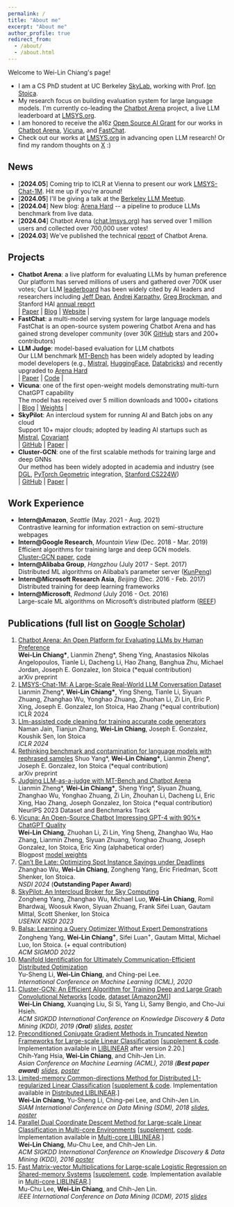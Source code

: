 ```yaml
---
permalink: /
title: "About me"
excerpt: "About me"
author_profile: true
redirect_from: 
  - /about/
  - /about.html
---
```


Welcome to Wei-Lin Chiang's page!

* I am a CS PhD student at UC Berkeley [SkyLab](https://sky.cs.berkeley.edu/), working with Prof. [Ion Stoica](http://people.eecs.berkeley.edu/~istoica/).
* My research focus on building evaluation system for large language models. I'm currently co-leading the [Chatbot Arena](https://chat.lmsys.org/?about) project, a live LLM leaderboard at [LMSYS.org](https://twitter.com/lmsysorg).
* I am honored to receive the a16z [Open Source AI Grant](https://a16z.com/announcing-our-latest-open-source-ai-grants/) for our works in [Chatbot Arena](https://arxiv.org/abs/2403.04132), [Vicuna](https://lmsys.org/blog/2023-03-30-vicuna/), and [FastChat](https://github.com/lm-sys/FastChat).
* Check out our works at [LMSYS.org](https://lmsys.org) in advancing open LLM research! Or find my random thoughts on [X](https://twitter.com/infwinston) :)

## News

- [**2024.05**] Coming trip to ICLR at Vienna to present our work [LMSYS-Chat-1M](https://arxiv.org/abs/2309.11998). Hit me up if you're around!
- [**2024.05**] I'll be giving a talk at the [Berkeley LLM Meetup](https://lu.ma/berkeleyllm?tk=4IlQCz).
- [**2024.04**] New blog: [Arena Hard](https://lmsys.org/blog/2024-04-19-arena-hard/) -- a pipeline to produce LLMs benchmark from live data.
- [**2024.04**] Chatbot Arena ([chat.lmsys.org](chat.lmsys.org)) has served over 1 million users and collected over 700,000 user votes!
- [**2024.03**] We've published the technical [report](https://arxiv.org/abs/2403.04132) of Chatbot Arena.

## <a name="Projects"></a> Projects


- **Chatbot Arena**: a live platform for evaluating LLMs by human preference  
  Our platform has served millions of users and gathered over 700K user votes; Our LLM [leaderboard](https://chat.lmsys.org/?leaderboard) has been widely cited by AI leaders and researchers including [Jeff Dean](https://twitter.com/JeffDean/status/1750930658900517157), [Andrej Karpathy](https://twitter.com/karpathy/status/1734687074350166089), [Greg Brockman](https://twitter.com/gdb/status/1725595967045398920), and Stanford HAI [annual report](https://aiindex.stanford.edu/wp-content/uploads/2024/04/HAI_AI-Index-Report-2024.pdf)  
  | [Paper](https://arxiv.org/abs/2403.04132) | [Blog](https://lmsys.org/blog/2023-05-03-arena/) | [Website](https://chat.lmsys.org) |  
- **FastChat**: a multi-model serving system for large language models  
  FastChat is an open-source system powering Chatbot Arena and has gained strong developer community (over 30K [GitHub](https://github.com/lm-sys/FastChat) stars and 200+ contributors) 
- **LLM Judge**: model-based evaluation for LLM chatbots  
  Our LLM benchmark [MT-Bench](https://huggingface.co/spaces/lmsys/mt-bench) has been widely adopted by leading model developers (e.g., [Mistral](https://mistral.ai/news/mixtral-of-experts/), [HuggingFace](https://huggingface.co/HuggingFaceH4/zephyr-7b-beta), [Databricks](https://www.databricks.com/blog/introducing-dbrx-new-state-art-open-llm)) and recently upgraded to [Arena Hard](https://lmsys.org/blog/2024-04-19-arena-hard/)  
  | [Paper](https://arxiv.org/abs/2306.05685) | [Code](https://github.com/lm-sys/FastChat/tree/main/fastchat/llm_judge) |  
- **Vicuna**: one of the first open-weight models demonstrating multi-turn ChatGPT capability  
  The model has received over 5 million downloads and 1000+ citations   
  | [Blog](https://lmsys.org/blog/2023-03-30-vicuna/) | [Weights](https://github.com/lm-sys/FastChat#vicuna-weights) |
- **SkyPilot**: An intercloud system for running AI and Batch jobs on any cloud  
  Support 10+ major clouds; adopted by leading AI startups such as [Mistral](https://docs.mistral.ai/deployment/self-deployment/skypilot/), [Covariant](https://blog.skypilot.co/covariant/)   
  | [GitHub](https://github.com/skypilot-org/skypilot) | [Paper](https://www.usenix.org/conference/nsdi23/presentation/yang-zongheng) |
- **Cluster-GCN**: one of the first scalable methods for training large and deep GNNs  
  Our method has been widely adopted in academia and industry (see [DGL](https://docs.dgl.ai/en/0.8.x/generated/dgl.dataloading.ClusterGCNSampler.html), [PyTorch Geometric](https://pytorch-geometric.readthedocs.io/en/latest/generated/torch_geometric.nn.conv.ClusterGCNConv.html) integration, [Stanford CS224W](https://web.stanford.edu/class/cs224w/slides/15-scalable.pdf))  
  | [GitHub](https://github.com/google-research/google-research/tree/master/cluster_gcn) | [Paper](https://arxiv.org/abs/1905.07953) |

## Work Experience

- **Intern@Amazon**, *Seattle* (May. 2021 - Aug. 2021)  
  Contrastive learning for information extraction on semi-structure webpages
- **Intern@Google Research**, *Mountain View* (Dec. 2018 - Mar. 2019)  
  Efficient algorithms for training large and deep GCN models.  
  [Cluster-GCN paper](https://arxiv.org/abs/1905.07953), [code](https://github.com/google-research/google-research/tree/master/cluster_gcn)
- **Intern@Alibaba Group**, *Hangzhou* (July 2017 - Sept. 2017)  
  Distributed ML algorithms on Alibaba’s parameter server ([KunPeng](https://www.kdd.org/kdd2017/papers/view/kunpeng-parameter-server-based-distributed-learning-systems-and-its-applica))
- **Intern@Microsoft Research Asia**, *Beijing* (Dec. 2016 - Feb. 2017)  
  Distributed training for deep learning frameworks
- **Intern@Microsoft**, *Redmond* (July 2016 - Oct. 2016)  
  Large-scale ML algorithms on Microsoft’s distributed platform ([REEF](https://reef.apache.org/))

## Publications (full list on [Google Scholar](https://scholar.google.com/citations?user=87nZphcAAAAJ&hl=en))

1. [Chatbot Arena: An Open Platform for Evaluating LLMs by Human Preference](https://arxiv.org/abs/2403.04132)  
  **Wei-Lin Chiang\***, Lianmin Zheng\*, Sheng Ying, Anastasios Nikolas Angelopoulos, Tianle Li, Dacheng Li, Hao Zhang, Banghua Zhu, Michael Jordan, Joseph E. Gonzalez, Ion Stoica  (\*equal contribution)  
  arXiv preprint
1. [LMSYS-Chat-1M: A Large-Scale Real-World LLM Conversation Dataset](https://arxiv.org/abs/2309.11998)  
  Lianmin Zheng\*, **Wei-Lin Chiang\***, Ying Sheng, Tianle Li, Siyuan Zhuang, Zhanghao Wu, Yonghao Zhuang, Zhuohan Li, Zi Lin, Eric P. Xing, Joseph E. Gonzalez, Ion Stoica, Hao Zhang  (\*equal contribution)  
  ICLR 2024
3. [Llm-assisted code cleaning for training accurate code generators](https://arxiv.org/abs/2311.14904)  
  Naman Jain, Tianjun Zhang, **Wei-Lin Chiang**, Joseph E. Gonzalez, Koushik Sen, Ion Stoica  
  *ICLR 2024*
4. [Rethinking benchmark and contamination for language models with rephrased samples](https://arxiv.org/abs/2311.04850)
  Shuo Yang\*, **Wei-Lin Chiang\***, Lianmin Zheng\*, Joseph E. Gonzalez, Ion Stoica  (\*equal contribution)  
  arXiv preprint
5. [Judging LLM-as-a-judge with MT-Bench and Chatbot Arena](https://arxiv.org/abs/2306.05685)   
  Lianmin Zheng\*, **Wei-Lin Chiang\***, Sheng Ying\*, Siyuan Zhuang, Zhanghao Wu, Yonghao Zhuang, Zi Lin, Zhouhan Li, Dacheng Li, Eric Xing, Hao Zhang, Joseph Gonzalez, Ion Stoica (\*equal contribution)  
  NeurIPS 2023 Dataset and Benchmarks Track  
6. [Vicuna: An Open-Source Chatbot Impressing GPT-4 with 90%\* ChatGPT Quality](https://lmsys.org/blog/2023-03-30-vicuna/)  
  **Wei-Lin Chiang**, Zhuohan Li, Zi Lin, Ying Sheng, Zhanghao Wu, Hao Zhang, Lianmin Zheng, Siyuan Zhuang, Yonghao Zhuang, Joseph Gonzalez, Ion Stoica, Eric Xing (alphabetical order)  
  Blogpost [model weights](https://github.com/lm-sys/FastChat#vicuna-weights)
7. [Can’t Be Late: Optimizing Spot Instance Savings under Deadlines](https://www.usenix.org/system/files/nsdi24-wu-zhanghao.pdf)   
  Zhanghao Wu, **Wei-Lin Chiang**, Zongheng Yang, Eric Friedman, Scott Shenker, Ion Stoica.  
  *NSDI 2024* (**Outstanding Paper Award**)
8. [SkyPilot: An Intercloud Broker for Sky Computing](https://www.usenix.org/conference/nsdi23/presentation/yang-zongheng)   
  Zongheng Yang, Zhanghao Wu, Michael Luo, **Wei-Lin Chiang**, Romil Bhardwaj, Woosuk Kwon, Siyuan Zhuang, Frank Sifei Luan, Gautam Mittal, Scott Shenker, Ion Stoica  
  *USENIX NSDI 2023*
9. [Balsa: Learning a Query Optimizer Without Expert Demonstrations](https://dl.acm.org/doi/10.1145/3514221.3517885)  
  Zongheng Yang, **Wei-Lin Chiang<sup>+</sup>**, Sifei Luan<sup>+</sup>, Gautam Mittal, Michael Luo, Ion Stoica. (+ equal contribution)  
  *ACM SIGMOD 2022*
10. [Manifold Identification for Ultimately Communication-Efficient Distributed Optimization](http://www.optimization-online.org/DB_HTML/2020/06/7833.html)  
  Yu-Sheng Li, **Wei-Lin Chiang**, and Ching-pei Lee.  
  *International Conference on Machine Learning (ICML), 2020*
11. [Cluster-GCN: An Efficient Algorithm for Training Deep and Large Graph Convolutional Networks](https://arxiv.org/abs/1905.07953) [[code](https://github.com/google-research/google-research/tree/master/cluster_gcn), [dataset (Amazon2M)](http://web.cs.ucla.edu/~chohsieh/data/Amazon2M.tar.gz)]  
  **Wei-Lin Chiang**, Xuanqing Liu, Si Si, Yang Li, Samy Bengio, and Cho-Jui Hsieh.  
  *ACM SIGKDD International Conference on Knowledge Discovery & Data Mining (KDD), 2019 (**Oral**)* [*slides*](https://infwinston.github.io/files/kdd19/slides.pdf), [*poster*](https://infwinston.github.io/files/kdd19/poster.pdf)  
12. [Preconditioned Conjugate Gradient Methods in Truncated Newton Frameworks for Large-scale Linear Classification](http://proceedings.mlr.press/v95/hsia18a.html) [[supplement & code](https://www.csie.ntu.edu.tw/~cjlin/papers/tron_pcg/). Implementation available in [LIBLINEAR](https://www.csie.ntu.edu.tw/~cjlin/liblinear/) after version 2.20.]  
  Chih-Yang Hsia, **Wei-Lin Chiang**, and Chih-Jen Lin.  
  *Asian Conference on Machine Learning (ACML), 2018 (**Best paper award**)* [*slides*](https://infwinston.github.io/files/acml18/slides.pdf), [*poster*](https://infwinston.github.io/files/acml18/poster.pdf)    
13. [Limited-memory Common-directions Method for Distributed L1-regularized Linear Classification](https://www.csie.ntu.edu.tw/~cjlin/papers/l-commdir-l1/OWL-commdir.pdf) [[supplement & code](https://www.csie.ntu.edu.tw/~cjlin/papers/l-commdir-l1/). Implementation available in [Distributed LIBLINEAR](https://www.csie.ntu.edu.tw/~cjlin/libsvmtools/distributed-liblinear/).]  
  **Wei-Lin Chiang**, Yu-Sheng Li, Ching-pei Lee, and Chih-Jen Lin.  
  *SIAM International Conference on Data Mining (SDM), 2018* [*slides*](https://infwinston.github.io/files/sdm18/slides.pdf), [*poster*](https://infwinston.github.io/files/sdm18/poster.pdf)   
14. [Parallel Dual Coordinate Descent Method for Large-scale Linear Classification in Multi-core Environments](https://www.csie.ntu.edu.tw/~cjlin/papers/multicore_cddual.pdf) [[supplement](https://www.csie.ntu.edu.tw/~cjlin/libsvmtools/multicore-liblinear/multicore_cddual_supplement.pdf), [code](https://www.csie.ntu.edu.tw/~cjlin/libsvmtools/multicore-liblinear/exp-code.tar.gz). Implementation available in [Multi-core LIBLINEAR](https://www.csie.ntu.edu.tw/~cjlin/libsvmtools/multicore-liblinear/).]  
  **Wei-Lin Chiang**, Mu-Chu Lee, and Chih-Jen Lin.  
  *ACM SIGKDD International Conference on Knowledge Discovery & Data Mining (KDD), 2016* [*poster*](https://infwinston.github.io/files/kdd16/poster.pdf)   
15. [Fast Matrix-vector Multiplications for Large-scale Logistic Regression on Shared-memory Systems](https://www.csie.ntu.edu.tw/~cjlin/papers/multicore_liblinear_icdm.pdf) [[supplement](https://www.csie.ntu.edu.tw/~cjlin/libsvmtools/multicore-liblinear/supplement.pdf), [code](https://www.csie.ntu.edu.tw/~cjlin/libsvmtools/multicore-liblinear/exp_code.zip). Implementation available in [Multi-core LIBLINEAR](https://www.csie.ntu.edu.tw/~cjlin/libsvmtools/multicore-liblinear/).]  
  Mu-Chu Lee, **Wei-Lin Chiang**, and Chih-Jen Lin.  
  *IEEE International Conference on Data Mining (ICDM), 2015* [*slides*](https://infwinston.github.io/files/icdm15/slides.pdf)   
